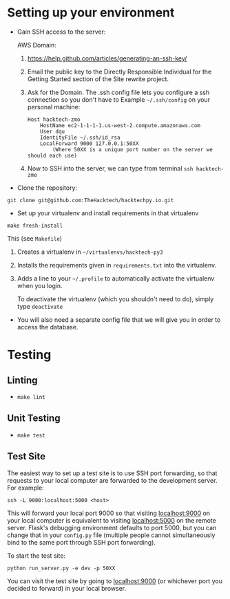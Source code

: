 # Setting up your environment
- Gain SSH access to the server:

   AWS Domain:

   1. https://help.github.com/articles/generating-an-ssh-key/

   2. Email the public key to the Directly Responsible Individual for the Getting Started section of the Site rewrite project.

   3. Ask for the Domain. The .ssh config file lets you configure a ssh connection so you don't have to 
   Example `~/.ssh/config` on your personal machine: 
      ```
      Host hacktech-zmo
          HostName ec2-1-1-1-1.us-west-2.compute.amazonaws.com
          User dqu
          IdentityFile ~/.ssh/id_rsa
          LocalForward 9000 127.0.0.1:50XX
              (Where 50XX is a unique port number on the server we should each use)
      ```
   4. Now to SSH into the server, we can type from terminal `ssh hacktech-zmo`

- Clone the repository:
```
git clone git@github.com:TheHacktech/hacktechpy.io.git
```
- Set up your virtualenv and install requirements in that virtualenv
```
make fresh-install
```
This (see `Makefile`)
1. Creates a virtualenv in `~/virtualenvs/hacktech-py3`
2. Installs the requirements given  in `requirements.txt` into the virtualenv.
3. Adds a line to your `~/.profile` to automatically activate the virtualenv when you login. 
  
   To deactivate the virtualenv (which you shouldn't need to do), simply type `deactivate`


- You will also need a separate config file that we will give you in order to access the database.

# Testing 
## Linting
- `make lint`

## Unit Testing
- `make test`

## Test Site
The easiest way to set up a test site is to use SSH port forwarding, so that requests to your local computer are forwarded to the development server. For example:
```
ssh -L 9000:localhost:5000 <host>
```
This will forward your local port 9000 so that visiting [localhost:9000](http://localhost:9000) on your local computer is equivalent to visiting [localhost:5000](http://localhost:5000) on the remote server. Flask's debugging environment defaults to port 5000, but you can change that in your `config.py` file (multiple people cannot simultaneously bind to the same port through SSH port forwarding).

To start the test site:
```
python run_server.py -e dev -p 50XX
```
You can visit the test site by going to [localhost:9000](http://localhost:9000) (or whichever port you decided to forward) in your local browser.

